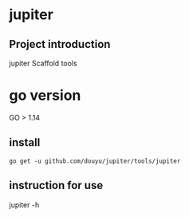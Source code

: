 # jupiter

## Project introduction
jupiter Scaffold tools

# go version
 GO > 1.14

## install

`go get -u github.com/douyu/jupiter/tools/jupiter`

## instruction for use
jupiter -h
